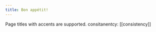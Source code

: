 ```yaml
---
title: Bon appétit!
---
```


Page titles with accents are supported.
consitanentcy: [[consistency]]

